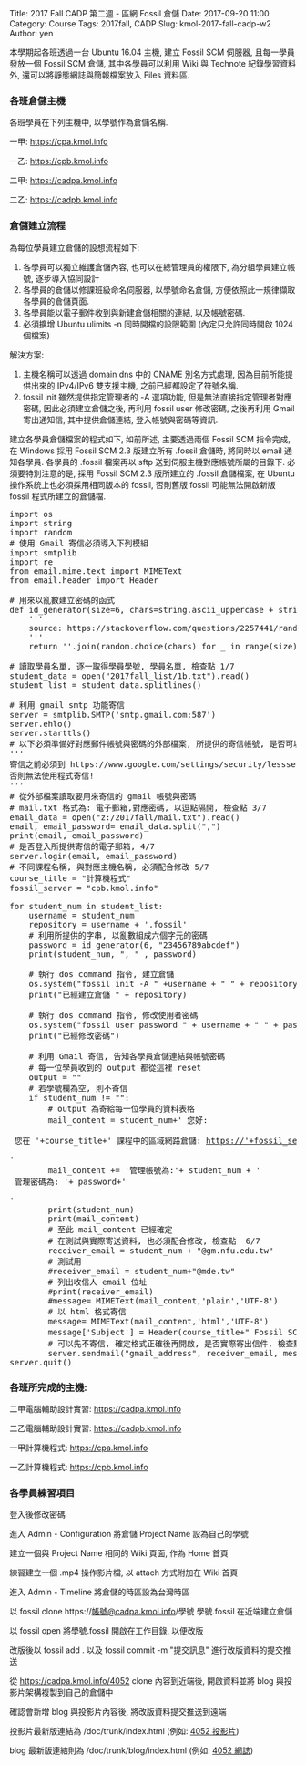 Title: 2017 Fall CADP 第二週 - 區網 Fossil 倉儲
Date: 2017-09-20 11:00
Category: Course
Tags: 2017fall, CADP
Slug: kmol-2017-fall-cadp-w2
Author: yen

本學期起各班透過一台 Ubuntu 16.04 主機, 建立 Fossil SCM 伺服器, 且每一學員發放一個 Fossil SCM 倉儲, 其中各學員可以利用 Wiki 與 Technote 紀錄學習資料外, 還可以將靜態網誌與簡報檔案放入 Files 資料區.

<!-- PELICAN_END_SUMMARY -->

### 各班倉儲主機

各班學員在下列主機中, 以學號作為倉儲名稱.

一甲: <a href="https://cpa.kmol.info">https://cpa.kmol.info</a>

一乙: <a href="https://cpb.kmol.info">https://cpb.kmol.info</a>

二甲: <a href="https://cadpa.kmol.info">https://cadpa.kmol.info</a>

二乙: <a href="https://cadpb.kmol.info">https://cadpb.kmol.info</a>

### 倉儲建立流程

為每位學員建立倉儲的設想流程如下:

1. 各學員可以獨立維護倉儲內容, 也可以在總管理員的權限下, 為分組學員建立帳號, 逐步導入協同設計
2. 各學員的倉儲以修課班級命名伺服器, 以學號命名倉儲, 方便依照此一規律擷取各學員的倉儲頁面.
3. 各學員能以電子郵件收到與新建倉儲相關的連結, 以及帳號密碼.
4. 必須擴增 Ubuntu ulimits -n 同時開檔的設限範圍 (內定只允許同時開啟 1024 個檔案)

解決方案:

1. 主機名稱可以透過 domain dns 中的 CNAME 別名方式處理, 因為目前所能提供出來的 IPv4/IPv6 雙支援主機, 之前已經都設定了符號名稱.
2. fossil init 雖然提供指定管理者的 -A 選項功能, 但是無法直接指定管理者對應密碼, 因此必須建立倉儲之後, 再利用 fossil user 修改密碼, 之後再利用 Gmail 寄出通知信, 其中提供倉儲連結, 登入帳號與密碼等資訊.

建立各學員倉儲檔案的程式如下, 如前所述, 主要透過兩個 Fossil SCM 指令完成, 在 Windows 採用 Fossil SCM 2.3 版建立所有 .fossil 倉儲時, 將同時以 email 通知各學員. 各學員的 .fossil 檔案再以 sftp 送到伺服主機對應帳號所屬的目錄下. 必須要特別注意的是, 採用 Fossil SCM 2.3 版所建立的 .fossil 倉儲檔案, 在 Ubuntu 操作系統上也必須採用相同版本的 fossil, 否則舊版 fossil 可能無法開啟新版 fossil 程式所建立的倉儲檔.

<pre class="brush: python">
import os
import string
import random
# 使用 Gmail 寄信必須導入下列模組
import smtplib
import re
from email.mime.text import MIMEText  
from email.header import Header

# 用來以亂數建立密碼的函式
def id_generator(size=6, chars=string.ascii_uppercase + string.digits):
    '''
    source: https://stackoverflow.com/questions/2257441/random-string-generation-with-upper-case-letters-and-digits-in-python
    '''
    return ''.join(random.choice(chars) for _ in range(size))

# 讀取學員名單, 逐一取得學員學號, 學員名單, 檢查點 1/7
student_data = open("2017fall_list/1b.txt").read()
student_list = student_data.splitlines()

# 利用 gmail smtp 功能寄信
server = smtplib.SMTP('smtp.gmail.com:587')
server.ehlo()
server.starttls()
# 以下必須準備好對應郵件帳號與密碼的外部檔案, 所提供的寄信帳號, 是否可以寄信, 檢查點 2/7
'''
寄信之前必須到 https://www.google.com/settings/security/lesssecureapps 修改權限, 改為較低安全權限
否則無法使用程式寄信!
'''
# 從外部檔案讀取要用來寄信的 gmail 帳號與密碼
# mail.txt 格式為: 電子郵箱,對應密碼, 以逗點隔開, 檢查點 3/7
email_data = open("z:/2017fall/mail.txt").read()
email, email_password= email_data.split(",")
print(email, email_password)
# 是否登入所提供寄信的電子郵箱, 4/7
server.login(email, email_password)
# 不同課程名稱, 與對應主機名稱, 必須配合修改 5/7
course_title = "計算機程式"
fossil_server = "cpb.kmol.info"

for student_num in student_list:
    username = student_num
    repository = username + '.fossil'
    # 利用所提供的字串, 以亂數組成六個字元的密碼
    password = id_generator(6, "23456789abcdef")
    print(student_num, ", " , password)

    # 執行 dos command 指令, 建立倉儲
    os.system("fossil init -A " +username + " " + repository)
    print("已經建立倉儲 " + repository)

    # 執行 dos command 指令, 修改使用者密碼
    os.system("fossil user password " + username + " " + password + " -R " + repository)
    print("已經修改密碼")
    
    # 利用 Gmail 寄信, 告知各學員倉儲連結與帳號密碼
    # 每一位學員收到的 output 都從這裡 reset
    output = ""
    # 若學號欄為空, 則不寄信
    if student_num != "":
        # output 為寄給每一位學員的資料表格
        mail_content = student_num+' 您好: <br /><br /> 您在 '+course_title+' 課程中的區域網路倉儲: <a href="https://'+fossil_server+'/'+student_num+'">https://'+fossil_server+'/'+student_num+'</a><br /><br />'
        mail_content += '管理帳號為:'+ student_num + '<br /> 管理密碼為: '+ password+'<br /><br />'
        print(student_num)
        print(mail_content)
        # 至此 mail_content 已經確定
        # 在測試與實際寄送資料, 也必須配合修改, 檢查點  6/7
        receiver_email = student_num + "@gm.nfu.edu.tw"
        # 測試用
        #receiver_email = student_num+"@mde.tw"
        # 列出收信人 email 位址
        #print(receiver_email)
        #message= MIMEText(mail_content,'plain','UTF-8')
        # 以 html 格式寄信
        message= MIMEText(mail_content,'html','UTF-8')
        message['Subject'] = Header(course_title+" Fossil SCM 帳號通知", 'UTF-8') 
        # 可以先不寄信, 確定格式正確後再開啟, 是否實際寄出信件, 檢查點 7/7
        server.sendmail("gmail_address", receiver_email, message.as_string())
server.quit()
</pre>

### 各班所完成的主機:

二甲電腦輔助設計實習: <a href="https://cadpa.kmol.info">https://cadpa.kmol.info</a>

二乙電腦輔助設計實習: <a href="https://cadpb.kmol.info">https://cadpb.kmol.info</a>

一甲計算機程式: <a href="https://cpa.kmol.info">https://cpa.kmol.info</a>

一乙計算機程式: <a href="https://cpb.kmol.info">https://cpb.kmol.info</a>

### 各學員練習項目

登入後修改密碼

進入 Admin - Configuration 將倉儲 Project Name 設為自己的學號

建立一個與 Project Name 相同的 Wiki 頁面, 作為 Home 首頁

練習建立一個 .mp4 操作影片檔, 以 attach 方式附加在 Wiki 首頁

進入 Admin - Timeline 將倉儲的時區設為台灣時區

以 fossil clone https://帳號@cadpa.kmol.info/學號  學號.fossil 在近端建立倉儲

以 fossil open 將學號.fossil 開啟在工作目錄, 以便改版

改版後以 fossil add . 以及 fossil commit -m "提交訊息" 進行改版資料的提交推送

從 https://cadpa.kmol.info/4052 clone 內容到近端後, 開啟資料並將 blog 與投影片架構複製到自己的倉儲中

確認會新增 blog 與投影片內容後, 將改版資料提交推送到遠端

投影片最新版連結為 /doc/trunk/index.html  (例如: <a href="https://cadpa.kmol.info/4052/doc/trunk/index.html">4052 投影片</a>)

blog 最新版連結則為 /doc/trunk/blog/index.html (例如: <a href="https://cadpa.kmol.info/4052/doc/trunk/blog/index.html">4052 網誌</a>)
